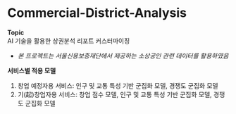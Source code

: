 # Commercial-District-Analysis
**Topic**   
AI 기술을 활용한 상권분석 리포트 커스터마이징

* *본 프로젝트는 서울신용보증재단에서 제공하는 소상공인 관련 데이터를 활용하였음*

**서비스별 적용 모델**
1. 창업 예정자용 서비스: 인구 및 교통 특성 기반 군집화 모델, 경쟁도 군집화 모델
2. 기(起)창업자용 서비스: 창업 점수 모델, 인구 및 교통 특성 기반 군집화 모델, 경쟁도 군집화 모델
